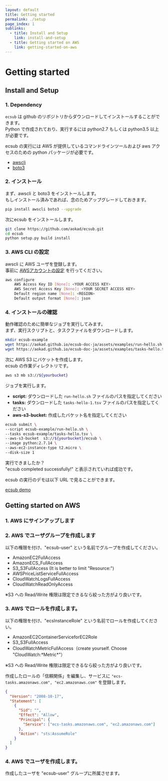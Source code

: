 ```yaml
---
layout: default
title: Getting started
permalink: ./setup
page_index: 1
sublinks:
  - title: Install and Setup
    link: install-and-setup
  - title: Getting started on AWS
    link: getting-started-on-aws
---
```


# Getting started

## Install and Setup

### 1. Dependency

`ecsub` は github のリポジトリからダウンロードしてインストールすることができます。  
Python で作成されており、実行するには python2.7 もしくは python3.5 以上が必要です。

ecsub の実行には AWS が提供しているコマンドラインツールおよび aws アクセスのための python パッケージが必要です。

 - [awscli](https://docs.aws.amazon.com/streams/latest/dev/kinesis-tutorial-cli-installation.html)
 - [boto3](https://github.com/boto/boto3)

### 2. インストール

まず、awscli と boto3 をインストールします。  
もしインストール済みであれば、念のためアップグレードしておきます。  

```Bash
pip install awscli boto3 --upgrade
```

次にecsub をインストールします。

```Bash
git clone https://github.com/aokad/ecsub.git
cd ecsub
python setup.py build install
```

### 3. AWS CLI の設定

awscli に AWS ユーザを登録します。  
事前に [AWSアカウントの設定](#getting-started-on-aws) を行ってください。

```Bash
aws configure
    AWS Access Key ID [None]: <YOUR ACCESS KEY>
    AWS Secret Access Key [None]: <YOUR SECRET ACCESS KEY>
    Default region name [None]: <REGION>
    Default output format [None]: json
```

### 4. インストールの確認

動作確認のために簡単なジョブを実行してみます。  
まず、実行スクリプトと、タスクファイルをダウンロードします。

```Bash
mkdir ecsub-example
wget https://aokad.github.io/ecsub-doc-ja/assets/examples/run-hello.sh -P ecsub-example/
wget https://aokad.github.io/ecsub-doc-ja/assets/examples/tasks-hello.tsv -P ecsub-example/
```

次に AWS S3 にバケットを作成します。  
ecsub の作業ディレクトリです。

```Bash
aws s3 mb s3://${yourbucket}
```

ジョブを実行します。

 - **script:**  ダウンロードした `run-hello.sh` ファイルのパスを指定してください
 - **tasks:**  ダウンロードした `tasks-hello-1.tsv` ファイルのパスを指定してください
 - **aws-s3-bucket:**  作成したバケット名を指定してください

```Bash
ecsub submit \
--script ecsub-example/run-hello.sh \
--tasks ecsub-example/tasks-hello.tsv \
--aws-s3-bucket  s3://${yourbucket}/ecsub \
--image python:2.7.14 \
--aws-ec2-instance-type t2.micro \
--disk-size 1
```

実行できましたか？  
"ecsub completed successfully!" と表示されていれば成功です。

ecsub の実行のデモは以下 URL で見ることができます。

[ecsub demo](https://asciinema.org/a/xEAxjBe5CjyOck9PGBNtAfNbr)


## Getting started on AWS

### 1. AWS にサインアップします

### 2. AWS でユーザグループを作成します

以下の権限を付け、"ecsub-user" という名前でグループを作成してください。

 - AmazonEC2FullAccess
 - AmazonECS_FullAccess
 - S3_S3FullAccess (It is better to limit "Resource:")
 - AWSPriceListServiceFullAccess 
 - CloudWatchLogsFullAccess
 - CloudWatchReadOnlyAccess

※S3 への Read/Write 権限は限定できるなら絞った方がより良いです。

### 3. AWS でロールを作成します。

以下の権限を付け、"ecsInstanceRole" という名前でロールを作成してください。

 - AmazonEC2ContainerServiceforEC2Role
 - S3_S3FullAccess
 - CloudWatchMetricFullAccess（create yourself. Choose "CloudWatch:\*Metric\*"）

※S3 への Read/Write 権限は限定できるなら絞った方がより良いです。

作成したロールの「信頼関係」を編集し、サービスに `"ecs-tasks.amazonaws.com", "ec2.amazonaws.com"` を登録します。

```Json
{
  "Version": "2008-10-17",
  "Statement": [
    {
      "Sid": "",
      "Effect": "Allow",
      "Principal": {
        "Service": ["ecs-tasks.amazonaws.com", "ec2.amazonaws.com"]
      },
      "Action": "sts:AssumeRole"
    }
  ]
}
```

### 4. AWS でユーザを作成します。

作成したユーザを "ecsub-user" グループに所属させます。

